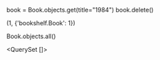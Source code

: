 <!-- Delete book instance -->
book = Book.objects.get(title="1984")
book.delete()

<!-- Output: -->
(1, {'bookshelf.Book': 1})

<!-- To retrieve after deleting -->
Book.objects.all()

<!-- Output: -->
<QuerySet []>

<!-- means: ✅ No error — but ❗ there are no Book records in the database yet. -->